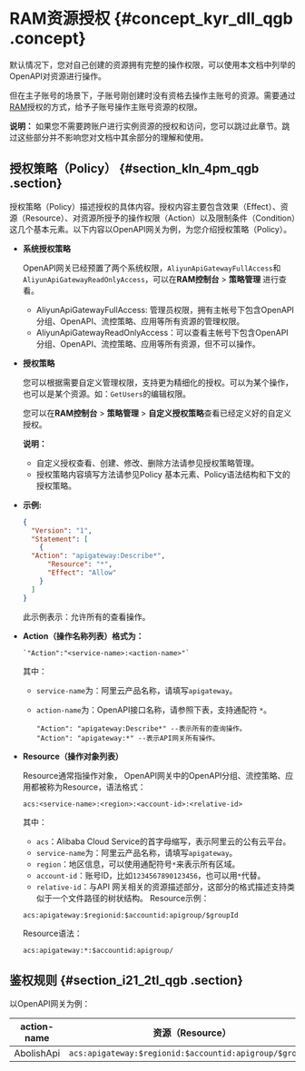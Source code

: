 # RAM资源授权 {#concept_kyr_dll_qgb .concept}

默认情况下，您对自己创建的资源拥有完整的操作权限，可以使用本文档中列举的OpenAPI对资源进行操作。

但在主子账号的场景下，子账号刚创建时没有资格去操作主账号的资源。需要通过 [RAM](https://help.aliyun.com/document_detail/28672.html)授权的方式，给予子账号操作主账号资源的权限。

**说明：** 如果您不需要跨账户进行实例资源的授权和访问，您可以跳过此章节。跳过这些部分并不影响您对文档中其余部分的理解和使用。

## 授权策略（Policy） {#section_kln_4pm_qgb .section}

授权策略（Policy）描述授权的具体内容。授权内容主要包含效果（Effect）、资源（Resource）、对资源所授予的操作权限（Action）以及限制条件（Condition）这几个基本元素。以下内容以OpenAPI网关为例，为您介绍授权策略（Policy）。

-   **系统授权策略** 

    OpenAPI网关已经预置了两个系统权限，`AliyunApiGatewayFullAccess`和`AliyunApiGatewayReadOnlyAccess`，可以在**RAM控制台** \> **策略管理** 进行查看。

    -   AliyunApiGatewayFullAccess: 管理员权限，拥有主帐号下包含OpenAPI分组、OpenAPI、流控策略、应用等所有资源的管理权限。
    -   AliyunApiGatewayReadOnlyAccess：可以查看主帐号下包含OpenAPI分组、OpenAPI、流控策略、应用等所有资源，但不可以操作。
-   **授权策略** 

    您可以根据需要自定义管理权限，支持更为精细化的授权。可以为某个操作，也可以是某个资源。如：`GetUsers`的编辑权限。

    您可以在**RAM控制台** \> **策略管理** \> **自定义授权策略**查看已经定义好的自定义授权。

    **说明：** 

    -   自定义授权查看、创建、修改、删除方法请参见授权策略管理。
    -   授权策略内容填写方法请参见Policy 基本元素、Policy语法结构和下文的授权策略。
-   **示例:**

    ```json
    {
      "Version": "1",
      "Statement": [
        {
      "Action": "apigateway:Describe*",
          "Resource": "*",
          "Effect": "Allow"
        }
      ]
    }
    ```

    此示例表示：允许所有的查看操作。

-   **Action（操作名称列表）格式为：**

    ```
    `"Action":"<service-name>:<action-name>"`
    ```

    其中：

    -   `service-name`为：阿里云产品名称，请填写`apigateway`。
    -   `action-name`为：OpenAPI接口名称，请参照下表，支持通配符 `*`。

        ```
        "Action": "apigateway:Describe*" --表示所有的查询操作。 
        "Action": "apigateway:*" --表示API网关所有操作。 
        ```

-   **Resource（操作对象列表）** 

    Resource通常指操作对象， OpenAPI网关中的OpenAPI分组、流控策略、应用都被称为Resource，语法格式：

    `acs:<service-name>:<region>:<account-id>:<relative-id>`

    其中：

    -   `acs`：Alibaba Cloud Service的首字母缩写，表示阿里云的公有云平台。
    -   `service-name`为：阿里云产品名称，请填写`apigateway`。
    -   `region`：地区信息，可以使用通配符号`*`来表示所有区域。
    -   `account-id`：账号ID，比如`1234567890123456`，也可以用`*`代替。
    -   `relative-id`：与API 网关相关的资源描述部分，这部分的格式描述支持类似于一个文件路径的树状结构。
    Resource示例：

    `acs:apigateway:$regionid:$accountid:apigroup/$groupId`

    Resource语法：

    `acs:apigateway:*:$accountid:apigroup/`


## 鉴权规则 {#section_i21_2tl_qgb .section}

以OpenAPI网关为例：

|action-name|资源（Resource）|
|-----------|------------|
|AbolishApi|`acs:apigateway:$regionid:$accountid:apigroup/$groupId`|

